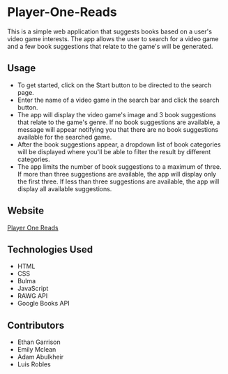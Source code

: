 # Player-One-Reads

This is a simple web application that suggests books based on a user's video game interests. The app allows the user to search for a video game and a few book suggestions that relate to the game's will be generated. 

## Usage

- To get started, click on the Start button to be directed to the search page.
- Enter the name of a video game in the search bar and click the search button.
- The app will display the video game's image and 3 book suggestions that relate to the game's genre. If no book suggestions are available, a message will appear notifying you that there are no book suggestions available for the searched game.
- After the book suggestions appear, a dropdown list of book categories will be displayed where you'll be able to filter the result by different categories.
- The app limits the number of book suggestions to a maximum of three. If more than three suggestions are available, the app will display only the first three. If less than three suggestions are available, the app will display all available suggestions.

## Website
[Player One Reads](<website link goes here>)

## Technologies Used

- HTML
- CSS
- Bulma
- JavaScript
- RAWG API
- Google Books API

## Contributors

- Ethan Garrison
- Emily Mclean
- Adam Abulkheir
- Luis Robles
